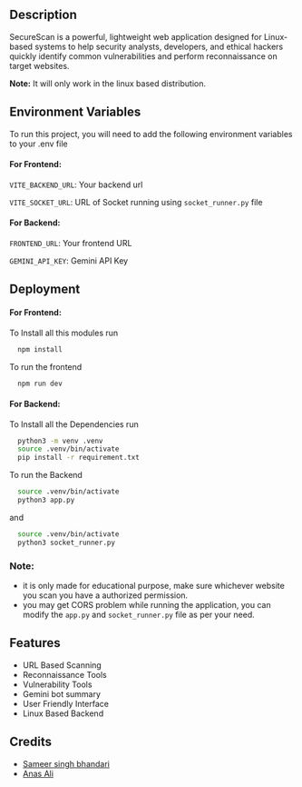 
## Description
SecureScan is a powerful, lightweight web application designed for Linux-based systems to help security analysts, developers, and ethical hackers quickly identify common vulnerabilities and perform reconnaissance on target websites.

<b>Note:</b> It will only work in the linux based distribution.

## Environment Variables
To run this project, you will need to add the following environment variables to your .env file

#### For Frontend:
`VITE_BACKEND_URL`: Your backend url

`VITE_SOCKET_URL`: URL of Socket running using `socket_runner.py` file 

#### For Backend:
`FRONTEND_URL`: Your frontend URL
 
`GEMINI_API_KEY`: Gemini API Key

## Deployment

#### For Frontend:

To Install all this modules run
```bash
  npm install
```

To run the frontend
```bash
  npm run dev
```

#### For Backend:

To Install all the Dependencies run
```bash
  python3 -m venv .venv
  source .venv/bin/activate
  pip install -r requirement.txt 
```

To run the Backend
```bash
  source .venv/bin/activate
  python3 app.py
```
and
```bash
  source .venv/bin/activate
  python3 socket_runner.py
```

### Note:
- it is only made for educational purpose, make sure whichever website you scan you have a authorized permission.
- you may get CORS problem while running the application, you can modify the `app.py` and `socket_runner.py` file as per your need.

## Features

- URL Based Scanning
- Reconnaissance Tools
- Vulnerability Tools
- Gemini bot summary
- User Friendly Interface
- Linux Based Backend

## Credits
- [Sameer singh bhandari](https://github.com/xtrimDev/)
- [Anas Ali](https://github.com/xtrimDev/)
